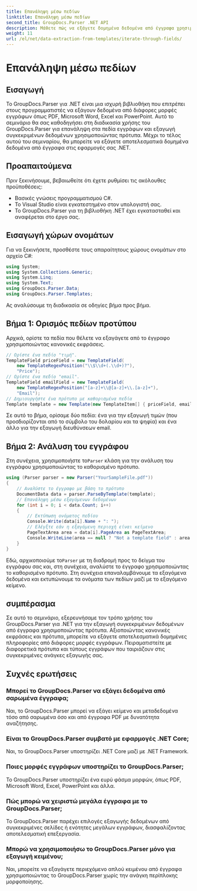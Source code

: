 ```yaml
---
title: Επανάληψη μέσω πεδίων
linktitle: Επανάληψη μέσω πεδίων
second_title: GroupDocs.Parser .NET API
description: Μάθετε πώς να εξάγετε δομημένα δεδομένα από έγγραφα χρησιμοποιώντας το GroupDocs.Parser για .NET. Βελτιώστε τις εφαρμογές σας .NET με δυνατότητες εξαγωγής δεδομένων εγγράφων.
weight: 11
url: /el/net/data-extraction-from-templates/iterate-through-fields/
---
```


# Επανάληψη μέσω πεδίων

## Εισαγωγή
Το GroupDocs.Parser για .NET είναι μια ισχυρή βιβλιοθήκη που επιτρέπει στους προγραμματιστές να εξάγουν δεδομένα από διάφορες μορφές εγγράφων όπως PDF, Microsoft Word, Excel και PowerPoint. Αυτό το σεμινάριο θα σας καθοδηγήσει στη διαδικασία χρήσης του GroupDocs.Parser για επανάληψη στα πεδία εγγράφων και εξαγωγή συγκεκριμένων δεδομένων χρησιμοποιώντας πρότυπα. Μέχρι το τέλος αυτού του σεμιναρίου, θα μπορείτε να εξάγετε αποτελεσματικά δομημένα δεδομένα από έγγραφα στις εφαρμογές σας .NET.
## Προαπαιτούμενα
Πριν ξεκινήσουμε, βεβαιωθείτε ότι έχετε ρυθμίσει τις ακόλουθες προϋποθέσεις:
- Βασικές γνώσεις προγραμματισμού C#.
- Το Visual Studio είναι εγκατεστημένο στον υπολογιστή σας.
- Το GroupDocs.Parser για τη βιβλιοθήκη .NET έχει εγκατασταθεί και αναφέρεται στο έργο σας.

## Εισαγωγή χώρων ονομάτων
Για να ξεκινήσετε, προσθέστε τους απαραίτητους χώρους ονομάτων στο αρχείο C#:
```csharp
using System;
using System.Collections.Generic;
using System.Linq;
using System.Text;
using GroupDocs.Parser.Data;
using GroupDocs.Parser.Templates;
```
Ας αναλύσουμε τη διαδικασία σε οδηγίες βήμα προς βήμα.
## Βήμα 1: Ορισμός πεδίων προτύπου
Αρχικά, ορίστε τα πεδία που θέλετε να εξαγάγετε από το έγγραφο χρησιμοποιώντας κανονικές εκφράσεις.
```csharp
// Ορίστε ένα πεδίο "τιμή".
TemplateField priceField = new TemplateField(
    new TemplateRegexPosition("\\$\\d+(.\\d+)?"),
    "Price");
// Ορίστε ένα πεδίο "email".
TemplateField emailField = new TemplateField(
    new TemplateRegexPosition("[a-z]+\\@[a-z]+\\.[a-z]+"),
    "Email");
// Δημιουργήστε ένα πρότυπο με καθορισμένα πεδία
Template template = new Template(new TemplateItem[] { priceField, emailField });
```
Σε αυτό το βήμα, ορίσαμε δύο πεδία: ένα για την εξαγωγή τιμών (που προσδιορίζονται από το σύμβολο του δολαρίου και τα ψηφία) και ένα άλλο για την εξαγωγή διευθύνσεων email.
## Βήμα 2: Ανάλυση του εγγράφου
 Στη συνέχεια, χρησιμοποιήστε το`Parser` κλάση για την ανάλυση του εγγράφου χρησιμοποιώντας το καθορισμένο πρότυπο.
```csharp
using (Parser parser = new Parser("YourSampleFile.pdf"))
{
    // Αναλύστε το έγγραφο με βάση το πρότυπο
    DocumentData data = parser.ParseByTemplate(template);
    // Επανάληψη μέσω εξαγόμενων δεδομένων
    for (int i = 0; i < data.Count; i++)
    {
        // Εκτύπωση ονόματος πεδίου
        Console.Write(data[i].Name + ": ");
        // Ελέγξτε εάν η εξαγόμενη περιοχή είναι κείμενο
        PageTextArea area = data[i].PageArea as PageTextArea;
        Console.WriteLine(area == null ? "Not a template field" : area.Text);
    }
}
```
 Εδώ, αρχικοποιούμε το`Parser` με τη διαδρομή προς το δείγμα του εγγράφου σας και, στη συνέχεια, αναλύστε το έγγραφο χρησιμοποιώντας το καθορισμένο πρότυπο. Στη συνέχεια επαναλαμβάνουμε τα εξαγόμενα δεδομένα και εκτυπώνουμε τα ονόματα των πεδίων μαζί με το εξαγόμενο κείμενο.
## συμπέρασμα
Σε αυτό το σεμινάριο, εξερευνήσαμε τον τρόπο χρήσης του GroupDocs.Parser για .NET για την εξαγωγή συγκεκριμένων δεδομένων από έγγραφα χρησιμοποιώντας πρότυπα. Αξιοποιώντας κανονικές εκφράσεις και πρότυπα, μπορείτε να εξάγετε αποτελεσματικά δομημένες πληροφορίες από διάφορες μορφές εγγράφων. Πειραματιστείτε με διαφορετικά πρότυπα και τύπους εγγράφων που ταιριάζουν στις συγκεκριμένες ανάγκες εξαγωγής σας.

## Συχνές ερωτήσεις
### Μπορεί το GroupDocs.Parser να εξάγει δεδομένα από σαρωμένα έγγραφα;
Ναι, το GroupDocs.Parser μπορεί να εξάγει κείμενο και μεταδεδομένα τόσο από σαρωμένα όσο και από έγγραφα PDF με δυνατότητα αναζήτησης.
### Είναι το GroupDocs.Parser συμβατό με εφαρμογές .NET Core;
Ναι, το GroupDocs.Parser υποστηρίζει .NET Core μαζί με .NET Framework.
### Ποιες μορφές εγγράφων υποστηρίζει το GroupDocs.Parser;
Το GroupDocs.Parser υποστηρίζει ένα ευρύ φάσμα μορφών, όπως PDF, Microsoft Word, Excel, PowerPoint και άλλα.
### Πώς μπορώ να χειριστώ μεγάλα έγγραφα με το GroupDocs.Parser;
Το GroupDocs.Parser παρέχει επιλογές εξαγωγής δεδομένων από συγκεκριμένες σελίδες ή ενότητες μεγάλων εγγράφων, διασφαλίζοντας αποτελεσματική επεξεργασία.
### Μπορώ να χρησιμοποιήσω το GroupDocs.Parser μόνο για εξαγωγή κειμένου;
Ναι, μπορείτε να εξαγάγετε περιεχόμενο απλού κειμένου από έγγραφα χρησιμοποιώντας το GroupDocs.Parser χωρίς την ανάγκη περίπλοκης μορφοποίησης.
